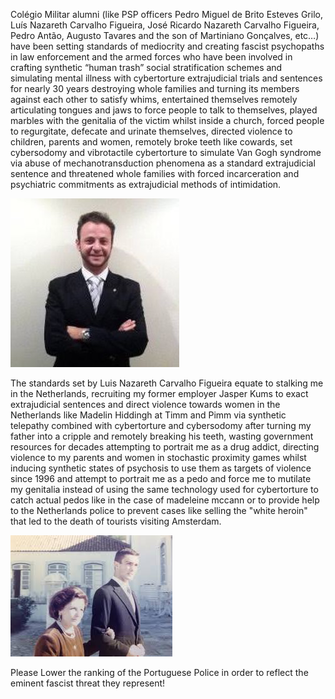 Colégio Militar alumni (like PSP officers Pedro Miguel de Brito Esteves Grilo, Luís Nazareth Carvalho Figueira, José Ricardo Nazareth Carvalho Figueira, Pedro Antão, Augusto Tavares and the son of Martiniano Gonçalves, etc…) have been setting standards of mediocrity and creating fascist psychopaths in law enforcement and the armed forces who have been involved in crafting synthetic “human trash” social stratification schemes and simulating mental illness with cybertorture extrajudicial trials and sentences for nearly 30 years destroying whole families and turning its members against each other to satisfy whims, entertained themselves remotely articulating tongues and jaws to force people to talk to themselves, played marbles with the genitalia of the victim whilst inside a church, forced people to regurgitate, defecate and urinate themselves, directed violence to children, parents and women, remotely broke teeth like cowards, set cybersodomy and vibrotactile cybertorture to simulate Van Gogh syndrome via abuse of mechanotransduction phenomena as a standard extrajudicial sentence and threatened whole families with forced incarceration and psychiatric commitments as extrajudicial methods of intimidation.

![Pedro Miguel de Brito Esteves Grilo](https://raw.githubusercontent.com/strikles/strikles.github.io/master/abuse/cybertorture_collaborationists/PT/CM/Pedro%20Grilo.jpg)

The standards set by Luis Nazareth Carvalho Figueira equate to stalking me in the Netherlands, recruiting my former employer Jasper Kums to exact extrajudicial sentences and direct violence towards women in the Netherlands like Madelin Hiddingh at Timm and Pimm via synthetic telepathy combined with cybertorture and cybersodomy after turning my father into a cripple and remotely breaking his teeth, wasting government resources for decades attempting to portrait me as a drug addict, directing violence to my parents and women in stochastic proximity games whilst inducing synthetic states of psychosis to use them as targets of violence since 1996 and attempt to portrait me as a pedo and force me to mutilate my genitalia instead of using the same technology used for cybertorture to catch actual pedos like in the case of madeleine mccann or to provide help to the Netherlands police to prevent cases like selling the "white heroin" that led to the death of tourists visiting Amsterdam.

![Luis Nazareth Carvalho Figueira](https://raw.githubusercontent.com/strikles/strikles.github.io/master/abuse/cybertorture_collaborationists/PT/CM/luis%20figueira.png)

Please Lower the ranking of the Portuguese Police in order to reflect the eminent fascist threat they represent!
